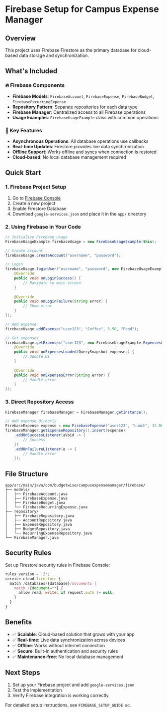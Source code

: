 # Firebase Setup for Campus Expense Manager

## Overview
This project uses Firebase Firestore as the primary database for cloud-based data storage and synchronization.

## What's Included

### 🔥 Firebase Components
- **Firebase Models**: `FirebaseAccount`, `FirebaseExpense`, `FirebaseBudget`, `FirebaseRecurringExpense`
- **Repository Pattern**: Separate repositories for each data type
- **Firebase Manager**: Centralized access to all Firebase operations
- **Usage Examples**: `FirebaseUsageExample` class with common operations

### 📱 Key Features
- **Asynchronous Operations**: All database operations use callbacks
- **Real-time Updates**: Firestore provides live data synchronization
- **Offline Support**: Works offline and syncs when connection is restored
- **Cloud-based**: No local database management required

## Quick Start

### 1. Firebase Project Setup
1. Go to [Firebase Console](https://console.firebase.google.com/)
2. Create a new project
3. Enable Firestore Database
4. Download `google-services.json` and place it in the `app/` directory

### 2. Using Firebase in Your Code

```java
// Initialize Firebase usage
FirebaseUsageExample firebaseUsage = new FirebaseUsageExample(this);

// Create account
firebaseUsage.createAccount("username", "password");

// Login
firebaseUsage.loginUser("username", "password", new FirebaseUsageExample.LoginCallback() {
    @Override
    public void onLoginSuccess() {
        // Navigate to main screen
    }
    
    @Override
    public void onLoginFailure(String error) {
        // Show error
    }
});

// Add expense
firebaseUsage.addExpense("user123", "Coffee", 5.50, "Food");

// Get expenses
firebaseUsage.getExpenses("user123", new FirebaseUsageExample.ExpensesCallback() {
    @Override
    public void onExpensesLoaded(QuerySnapshot expenses) {
        // Update UI
    }
    
    @Override
    public void onExpensesError(String error) {
        // Handle error
    }
});
```

### 3. Direct Repository Access

```java
FirebaseManager firebaseManager = FirebaseManager.getInstance();

// Add expense directly
FirebaseExpense expense = new FirebaseExpense("user123", "Lunch", 12.00, "Food");
firebaseManager.getExpenseRepository().insert(expense)
    .addOnSuccessListener(aVoid -> {
        // Success
    })
    .addOnFailureListener(e -> {
        // Handle error
    });
```

## File Structure

```
app/src/main/java/com/budgetwise/campusexpensemanager/firebase/
├── models/
│   ├── FirebaseAccount.java
│   ├── FirebaseExpense.java
│   ├── FirebaseBudget.java
│   └── FirebaseRecurringExpense.java
├── repository/
│   ├── FirebaseRepository.java
│   ├── AccountRepository.java
│   ├── ExpenseRepository.java
│   ├── BudgetRepository.java
│   └── RecurringExpenseRepository.java
└── FirebaseManager.java
```

## Security Rules

Set up Firestore security rules in Firebase Console:

```javascript
rules_version = '2';
service cloud.firestore {
  match /databases/{database}/documents {
    match /{document=**} {
      allow read, write: if request.auth != null;
    }
  }
}
```

## Benefits

- ✅ **Scalable**: Cloud-based solution that grows with your app
- ✅ **Real-time**: Live data synchronization across devices
- ✅ **Offline**: Works without internet connection
- ✅ **Secure**: Built-in authentication and security rules
- ✅ **Maintenance-free**: No local database management

## Next Steps

1. Set up your Firebase project and add `google-services.json`
2. Test the implementation
3. Verify Firebase integration is working correctly

For detailed setup instructions, see `FIREBASE_SETUP_GUIDE.md`. 